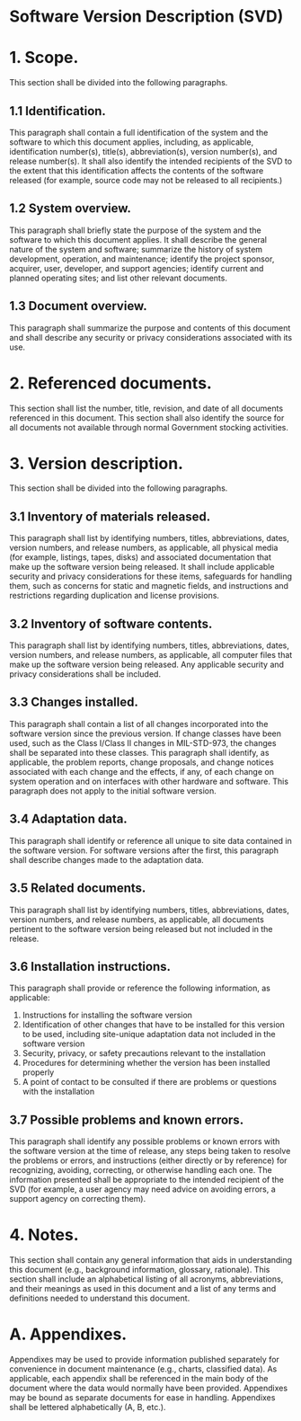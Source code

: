 # Software Version Description (SVD)

# 1.	Scope.
This section shall be divided into the following paragraphs.

## 1.1		Identification.
This paragraph shall contain a full identification of the system and the software to which this document applies, including, as applicable, identification number(s), title(s), abbreviation(s), version number(s), and release number(s). It shall also identify the intended recipients of the SVD to the extent that this identification affects the contents of the software released (for example, source code may not be released to all recipients.)

## 1.2		System overview.
This paragraph shall briefly state the purpose of the system and the software to which this document applies. It shall describe the general nature of the system and software; summarize the history of system development, operation, and maintenance; identify the project sponsor, acquirer, user, developer, and support agencies; identify current and planned operating sites; and list other relevant documents.

## 1.3		Document overview.
This paragraph shall summarize the purpose and contents of this document and shall describe any security or privacy considerations associated with its use.

# 2.	Referenced documents.
This section shall list the number, title, revision, and date of all documents referenced in this document. This section shall also identify the source for all documents not available through normal Government stocking activities.

# 3.	Version description.
This section shall be divided into the following paragraphs.

## 3.1		Inventory of materials released.
This paragraph shall list by identifying numbers, titles, abbreviations, dates, version numbers, and release numbers, as applicable, all physical media (for example, listings, tapes, disks) and associated documentation that make up the software version being released. It shall include applicable security and privacy considerations for these items, safeguards for handling them, such as concerns for static and magnetic fields, and instructions and restrictions regarding duplication and license provisions.

## 3.2		Inventory of software contents.
This paragraph shall list by identifying numbers, titles, abbreviations, dates, version numbers, and release numbers, as applicable, all computer files that make up the software version being released. Any applicable security and privacy considerations shall be included.

## 3.3		Changes installed.
This paragraph shall contain a list of all changes incorporated into the software version since the previous version. If change classes have been used, such as the Class I/Class II changes in MIL-STD-973, the changes shall be separated into these classes. This paragraph shall identify, as applicable, the problem reports, change proposals, and change notices associated with each change and the effects, if any, of each change on system operation and on interfaces with other hardware and software. This paragraph does not apply to the initial software version.

## 3.4		Adaptation data.
This paragraph shall identify or reference all unique to site data contained in the software version. For software versions after the first, this paragraph shall describe changes made to the adaptation data.

## 3.5		Related documents.
This paragraph shall list by identifying numbers, titles, abbreviations, dates, version numbers, and release numbers, as applicable, all documents pertinent to the software version being released but not included in the release.

## 3.6		Installation instructions.
This paragraph shall provide or reference the following information, as applicable:

1. Instructions for installing the software version
1. Identification of other changes that have to be installed for this version to be used, including site-unique adaptation data not included in the software version
1. Security, privacy, or safety precautions relevant to the installation
1. Procedures for determining whether the version has been installed properly
1. A point of contact to be consulted if there are problems or questions with the installation



## 3.7		Possible problems and known errors.
This paragraph shall identify any possible problems or known errors with the software version at the time of release, any steps being taken to resolve the problems or errors, and instructions (either directly or by reference) for recognizing, avoiding, correcting, or otherwise handling each one. The information presented shall be appropriate to the intended recipient of the SVD (for example, a user agency may need advice on avoiding errors, a support agency on correcting them).

# 4.	Notes.
This section shall contain any general information that aids in understanding this document (e.g., background information, glossary, rationale). This section shall include an alphabetical listing of all acronyms, abbreviations, and their meanings as used in this document and a list of any terms and definitions needed to understand this document.

# A.	Appendixes.
Appendixes may be used to provide information published separately for convenience in document maintenance (e.g., charts, classified data). As applicable, each appendix shall be referenced in the main body of the document where the data would normally have been provided. Appendixes may be bound as separate documents for ease in handling. Appendixes shall be lettered alphabetically (A, B, etc.).
